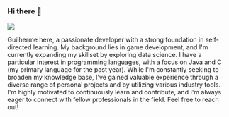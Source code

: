 ### Hi there 👋

![](https://komarev.com/ghpvc/?username=guilhermegoes07)

Guilherme here, a passionate developer with a strong foundation in self-directed learning. My background lies in game development, and I'm currently expanding my skillset  by exploring data science. I have a particular interest in programming languages, with a focus on Java and C (my primary language for the past year). While I'm constantly seeking to broaden my knowledge base, I've gained valuable experience through a diverse range of personal projects and by utilizing various industry tools. I'm highly motivated to continuously learn and contribute, and I'm always eager to connect with fellow professionals in the field. Feel free to reach out!
